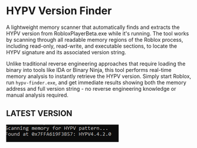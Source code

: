 # HYPV Version Finder

A lightweight memory scanner that automatically finds and extracts the HYPV version from RobloxPlayerBeta.exe while it's running. The tool works by scanning through all readable memory regions of the Roblox process, including read-only, read-write, and executable sections, to locate the HYPV signature and its associated version string.

Unlike traditional reverse engineering approaches that require loading the binary into tools like IDA or Binary Ninja, this tool performs real-time memory analysis to instantly retrieve the HYPV version. Simply start Roblox, run `hypv-finder.exe`, and get immediate results showing both the memory address and full version string - no reverse engineering knowledge or manual analysis required.

## LATEST VERSION

![latest](assets/latest.png)